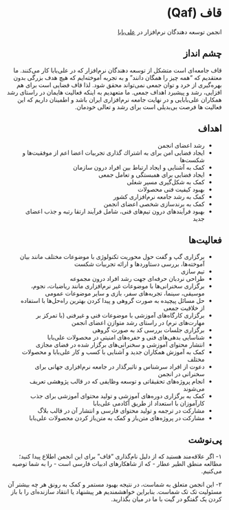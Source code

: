 <div dir="rtl">

# قاف (Qaf)
انجمن توسعه دهندگان نرم‌افزار در [علی‌بابا](https://www.alibaba.ir)

## چشم انداز

قاف جامعه‌ای است متشکل از توسعه دهندگان نرم‌افزار که در علی‌بابا کار می‌کنند. ما معتقدیم که “همه چیز را همگان دانند” و به تجربه آموخته‌ایم که هیچ هدف بزرگی بدون بهره‌گیری از خرد و توان جمعی نمی‌تواند محقق شود. لذا قاف فضایی است برای هم افزایی، رشد و پیشبرد اهداف جمعی. ما متعهدیم به اینکه فعالیت هایمان در راستای رشد همکاران علی‌بابایی و در نهایت جامعه نرم‌افزاری ایران باشد و اطمینان داریم که این فعالیت ها فرصت بی‌بدیلی است برای رشد و تعالی خودمان.

## اهداف

- رشد اعضای انجمن
- ايجاد فضایی امن برای به اشتراك گذاری تجربیات اعضا اعم از موفقیت‌ها و شکست‌ها
- کمک به آشنایی و ايجاد ارتباط بین افراد درون سازمان
- ايجاد فضایی برای همبستگی و تعامل جمعی
- کمک به شکل‌گیری مسیر شغلی
- بهبود کیفیت فنی محصولات
- کمک به رشد جامعه نرم‌افزاری کشور
- کمک به برندسازی شخصی اعضای انجمن
- بهبود فرآیندهای درون تیم‌های فنی، شامل فرآیند ارتقا رتبه و جذب اعضای جدید

## فعاليت‌ها

- برگزاری گپ و گفت حول محوریت تکنولوژی با موضوعات مختلف مانند بیان آموخته‌ها، بررسی دستاوردها و ارائه تجربیات شکست
- تیم سازی
- طراحی نردبان حرفه‌ای جهت رشد افراد درون مجموعه
- برگزاری سخنرانی‌ها با موضوعات غیر نرم‌افزاری مانند ریاضیات، نجوم، موسیقی، سینما، تجربه‌های سفر، بازی و سایر موضوعات عمومی
- حل مسائل پیچیده به صورت گروهی و پیدا کردن بهترین راه‌حل‌ها با استفاده از خلاقیت جمعی
- برگزاری کارگاه‌های آموزشی با موضوعات فنی و غیر‌فنی (با تمرکز بر مهارت‌های نرم) در راستای رشد متوازن اعضای انجمن
- برگزاری جلسات بررسی کد به صورت گروهی
- شناسایی بدهی‌های فنی و حفره‌های امنیتی در محصولات علی‌بابا
- انتشار محتوای آموزشی و سخنرانی‌های برگزار شده در فضای مجازی
- کمک به آموزش همکاران جدید و آشنایی با کسب و کار علی‌بابا و محصولات مختلف
- دعوت از افراد سرشناس و تاثیر‌گذار در جامعه نرم‌افزاری جهانی برای سخنرانی در انجمن
- انجام پروژه‌های تحقیقاتی و توسعه وظایفی که در قالب پژوهشی تعریف می‌شوند
- کمک به برگزاری دوره‌های آموزشی و تولید محتوای آموزشی برای جذب کارآموزان با استعداد از طریق آکادمی علی‌بابا
- مشارکت در ترجمه و تولید محتوای فارسی و انتشار آن در قالب بلاگ
- مشارکت در پروژه‌های متن‌باز و کمک به متن‌باز کردن محصولات علی‌بابا

## پی‌نوشت

۱- اگر علاقه‌مند هستید که از دلیل نام‌گذاری “قاف” برای این انجمن اطلاع پیدا کنید؛ مطالعه منطق الطیر عطار - که از شاهکارهای ادبیات فارسی است - را به شما توصیه می‌کنیم.

۲- این انجمن متعلق به شماست، در نتیجه بهبود مستمر و کمک به رونق هر چه بیشتر آن مسئولیت تک تک شماست. بنابراین خواهشمندیم هر پیشنهاد یا انتقاد سازنده‌ای را با باز کردن یک گفتگو در گیت با ما در میان بگذارید.

</div>
